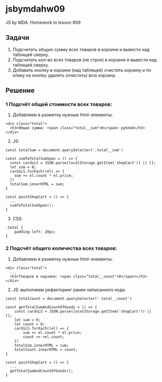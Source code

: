 # jsbymdahw09
JS by MDA. Homework to lesson #09

## Задачи
1. Подсчитать общую сумму всех товаров в корзине и вывести над таблицей сверху.
2. Подсчитать кол-во всех товаров (не строк) в корзине и вывести над таблицей сверху.
3. Добавить кнопку в корзине (над таблицей) очистить корзину и по клику на кнопку удалить (очистить) всю корзину.

## Решение
### 1 Подсчёт общей стоимости всех товаров:
1. Добавляем в разметку нужные html-элементы:
```
<div class="total">
  <h3>Общая сумма: <span class="total__sum">0</span> рублей</h3>
</div>
```
2. JS:
```
const totalSum = document.querySelector('.total__sum')

const sumToTotalSumSpan = () => {
  const cardsLS = JSON.parse(localStorage.getItem('shopCart')) || [];
  let sum = 0;
  cardsLS.forEach((el) => {
    sum += el.count * el.price;
  })
  totalSum.innerHTML = sum;
}

const paintShopCart = () => {
  ...
  sumToTotalSumSpan();
}
```

3. CSS:
```
.total {
    padding-left: 20px;
}
```

### 2 Подсчёт общего количества всех товаров:
1. Добавляем в разметку нужные html-элементы:
```
<div class="total">
  ...
  <h3>Товаров в корзине: <span class="total__count">0</span></h3>
</div>
```
2. JS: выполняем рефакторинг ранее написанного кода:
```
const totalCount = document.querySelector('.total__count')

const getTotalSumAndCountOfGoods = () => {
    const cardsLS = JSON.parse(localStorage.getItem('shopCart')) || [];
    let sum = 0;
    let count = 0;
    cardsLS.forEach((el) => {
        sum += el.count * el.price;
        count += +el.count;
    })
    totalSum.innerHTML = sum;
    totalCount.innerHTML = count;
}

const paintShopCart = () => {
  ...
  getTotalSumAndCountOfGoods();
}
```